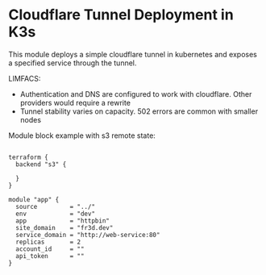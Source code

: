 # Cloudflare Tunnel Deployment in K3s

This module deploys a simple cloudflare tunnel in kubernetes and exposes a specified service through the tunnel.


LIMFACS:

- Authentication and DNS are configured to work with cloudflare. Other providers would require a rewrite
- Tunnel stability varies on capacity. 502 errors are common with smaller nodes


Module block example with s3 remote state:
```

terraform {
  backend "s3" {

  }
}

module "app" {
  source         = "../"
  env            = "dev"
  app            = "httpbin"
  site_domain    = "fr3d.dev"
  service_domain = "http://web-service:80"
  replicas       = 2
  account_id     = ""
  api_token      = ""
}
```
